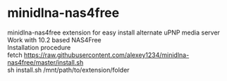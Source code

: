 # minidlna-nas4free
minidlna-nas4free extension for easy install alternate uPNP media server <br />
Work with 10.2 based NAS4Free<br />
Installation procedure<br />
fetch https://raw.githubusercontent.com/alexey1234/minidlna-nas4free/master/install.sh <br />
 sh install.sh /mnt/path/to/extension/folder<br />
